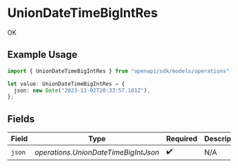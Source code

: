 # UnionDateTimeBigIntRes

OK

## Example Usage

```typescript
import { UnionDateTimeBigIntRes } from "openapi/sdk/models/operations";

let value: UnionDateTimeBigIntRes = {
  json: new Date("2023-11-02T20:33:57.181Z"),
};
```

## Fields

| Field                                | Type                                 | Required                             | Description                          |
| ------------------------------------ | ------------------------------------ | ------------------------------------ | ------------------------------------ |
| `json`                               | *operations.UnionDateTimeBigIntJson* | :heavy_check_mark:                   | N/A                                  |